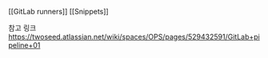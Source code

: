 [[GitLab runners]]
[[Snippets]]


참고 링크
https://twoseed.atlassian.net/wiki/spaces/OPS/pages/529432591/GitLab+pipeline+01